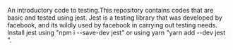 An introductory code to testing.This repository contains codes that are basic and tested using jest.
Jest is a testing library that was developed by facebook, and its wildly used by facebook in carrying out testing needs.
Install jest using "npm i --save-dev jest" or using yarn "yarn add --dev jest
".
